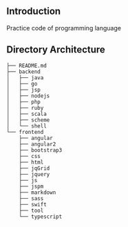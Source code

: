 ## Introduction
Practice code of programming language

## Directory Architecture
```
├── README.md
├── backend
│   ├── java
│   ├── go
│   ├── jsp
│   ├── nodejs
│   ├── php
│   ├── ruby
│   ├── scala
│   ├── scheme
│   └── shell
└── frontend
    ├── angular
    ├── angular2
    ├── bootstrap3
    ├── css
    ├── html
    ├── jqGrid
    ├── jquery
    ├── js
    ├── jspm
    ├── markdown
    ├── sass
    ├── swift
    ├── tool
    └── typescript
```
